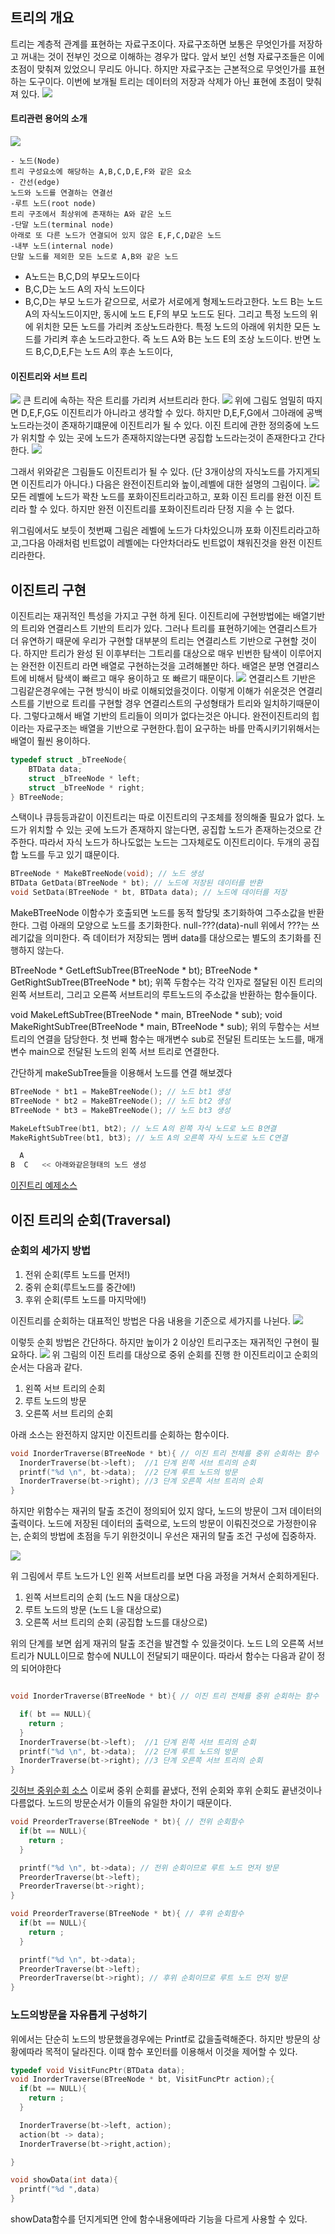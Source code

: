 ## 트리의 개요
트리는 계층적 관계를 표현하는 자료구조이다. 자료구조하면 보통은 무엇인가를 저장하고 꺼내는 것이 전부인 것으로 이해하는 경우가 많다. 앞서 보인 선형 자료구조들은 이에 초점이 맞춰져 있었으니 무리도 아니다. 하지만 자료구조는 근본적으로 무엇인가를 표현하는 도구이다. 이번에 보개될 트리는 데이터의 저장과 삭제가 아닌 표현에 초점이 맞춰져 있다.
![](https://i.imgur.com/PaO7dcR.png)

#### 트리관련 용어의 소개
![](https://i.imgur.com/UOrxWEE.png)

```
- 노드(Node)
트리 구성요소에 해당하는 A,B,C,D,E,F와 같은 요소
- 간선(edge)
노드와 노드를 연결하는 연결선
-루트 노드(root node)
트리 구조에서 최상위에 존재하는 A와 같은 노드
-단말 노드(terminal node)
아래로 또 다른 노드가 연결되어 있지 않은 E,F,C,D같은 노드
-내부 노드(internal node)
단말 노드를 제외한 모든 노드로 A,B와 같은 노드
````
* A노드는 B,C,D의 부모노드이다
* B,C,D는 노드 A의 자식 노드이다
* B,C,D는 부모 노드가 같으므로, 서로가 서로에게 형제노드라고한다.
노드 B는 노드 A의 자식노드이지만, 동시에 노드 E,F의 부모 노드도 된다. 그리고 특정 노드의 위에 위치한 모든 노드를 가리켜 조상노드라한다. 특정 노드의 아래에 위치한 모든 노드를 가리켜 후손 노드라고한다. 즉 노드 A와 B는 노드 E의 조상 노드이다. 반면 노드 B,C,D,E,F는 노드 A의 후손 노드이다,

#### 이진트리와 서브 트리
![](https://i.imgur.com/rgzWglz.png)
큰 트리에 속하는 작은 트리를 가리켜 서브트리라 한다.
![](https://i.imgur.com/zhHqpoN.png)
위에 그림도 엄밀히 따지면 D,E,F,G도 이진트리가 아니라고 생각할 수 있다. 하지만 D,E,F,G에서 그아래에 공백노드라는것이 존재하기떄문에 이진트리가 될 수 있다. 이진 트리에 관한 정의중에 노드가 위치할 수 있는 곳에 노드가 존재하지않는다면 공집합 노드라는것이 존재한다고 간다한다.
![](https://i.imgur.com/G0y27uv.png)

그래서 위와같은 그림들도 이진트리가 될 수 있다. (단 3개이상의 자식노드를 가지게되면 이진트리가 아니다.)
다음은 완전이진트리와 높이,레벨에 대한 설명의 그림이다.
![](https://i.imgur.com/hR7q0HI.png)
모든 레벨에 노드가 꽉찬 노드를 포화이진트리라고하고, 포화 이진 트리를 완전 이진 트리라 할 수 있다. 하지만 완전 이진트리를 포화이진트리라 단정 지을 수 는 없다.

위그림에서도 보듯이 첫번째 그림은 레벨에 노드가 다차있으니까 포화 이진트리라고하고,그다음 아래처럼 빈트없이 레벨에는 다안차더라도 빈트없이 채워진것을 완전 이진트리라한다.


## 이진트리 구현
이진트리는 재귀적인 특성을 가지고 구현 하게 된다. 이진트리에 구현방법에는 배열기반의 트리와 연결리스트 기반의 트리가 있다. 그러나 트리를 표현하기에는 연결리스트가 더 유연하기 때문에 우리가 구현할 대부분의 트리는 연결리스트 기반으로 구현할 것이다. 하지만 트리가 완성 된 이후부터는 그트리를 대상으로 매우 빈번한 탐색이 이루어지는 완전한 이진트리 라면 배열로 구현하는것을 고려해볼만 하다. 배열은 분명 연결리스트에 비해서 탐색이 빠르고 매우 용이하고 또 빠르기 때문이다.
![](https://i.imgur.com/BF46jX3.png)
연결리스트 기반은 그림같은경우에는 구현 방식이 바로 이해되었을것이다. 이렇게 이해가 쉬운것은 연결리스트를 기반으로 트리를 구현할 경우 연결리스트의 구성형태가 트리와 일치하기때문이다. 그렇다고해서 배열 기반의 트리들이 의미가 없다는것은 아니다. 완전이진트리의 힙이라는 자료구조는 배열을 기반으로 구현한다.힙이 요구하는 바를 만족시키기위해서는 배열이 훨씬 용이하다.

```c
typedef struct _bTreeNode{
    BTData data;
    struct _bTreeNode * left;
    struct _bTreeNode * right;
} BTreeNode;
```

스택이나 큐등등과같이 이진트리는 따로 이진트리의 구조체를 정의해줄 필요가 없다. 노드가 위치할 수 있는 곳에 노드가 존재하지 않는다면, 공집합 노드가 존재하는것으로 간주한다. 따라서 자식 노드가 하나도없는 노드는 그자체로도 이진트리이다. 두개의 공집합 노드를 두고 있기 떄문이다.

```c
BTreeNode * MakeBTreeNode(void); // 노드 생성
BTData GetData(BTreeNode * bt); // 노드에 저장된 데이터를 반환
void SetData(BTreeNode * bt, BTData data); // 노드에 데이터를 저장
```
MakeBTreeNode 이함수가 호출되면 노드를 동적 할당및 초기화하여 그주소값을 반환한다. 그럼 아래의 모양으로 노드를 초기화한다.
null-???(data)-null
위에서 ???는 쓰레기값을 의미한다. 즉 데이터가 저장되는 멤버 data를 대상으로는 별도의 초기화를 진행하지 않는다.

BTreeNode * GetLeftSubTree(BTreeNode * bt);
BTreeNode * GetRightSubTree(BTreeNode * bt);
위쪽 두함수는 각각 인자로 절달된 이진 트리의 왼쪽 서브트리, 그리고 오른쪽 서브트리의 루트노드의 주소값을 반환하는 함수들이다.

void MakeLeftSubTree(BTreeNode * main, BTreeNode * sub);
void MakeRightSubTree(BTreeNode * main, BTreeNode * sub);
위의 두함수는 서브트리의 연결을 담당한다. 첫 번째 함수는 매개변수 sub로 전달된 트리또는 노드를, 매개변수 main으로 전달된 노드의 왼쪽 서브 트리로 연결한다.

간단하게 makeSubTree들을 이용해서 노드를 연결 해보겠다

```c
BTreeNode * bt1 = MakeBTreeNode(); // 노드 bt1 생성
BTreeNode * bt2 = MakeBTreeNode(); // 노드 bt2 생성
BTreeNode * bt3 = MakeBTreeNode(); // 노드 bt3 생성

MakeLeftSubTree(bt1, bt2); // 노드 A의 왼쪽 자식 노드로 노드 B연결
MakeRightSubTree(bt1, bt3); // 노드 A의 오른쪽 자식 노드로 노드 C연결

  A
B  C   << 아래와같은형태의 노드 생성
```
[이진트리 예제소스](https://github.com/minwan1/Algorithm/tree/master/BinaryTree)

## 이진 트리의 순회(Traversal)
### 순회의 세가지 방법
1. 전위 순회(루트 노드를 먼저!)
2. 중위 순회(루트노드를 중간에!)
3. 후위 순회(루트 노드를 마지막에!)

이진트리를 순회하는 대표적인 방법은 다음 내용을 기준으로 세가지를 나뉜다.
![](https://i.imgur.com/10OLUka.png)

이렇듯 순회 방법은 간단하다. 하지만 높이가 2 이상인 트리구조는 재귀적인 구현이 필요하다.
![](https://i.imgur.com/YB2bDBT.png)
위 그림의 이진 트리를 대상으로 중위 순회를 진행 한 이진트리이고 순회의 순서는 다음과 같다.
1. 왼쪽 서브 트리의 순회
2. 루트 노드의 방문
3. 오른쪽 서브 트리의 순회

아래 소스는 완전하지 않지만 이진트리를 순회하는 함수이다.
```c
void InorderTraverse(BTreeNode * bt){ // 이진 트리 전체를 중위 순회하는 함수
  InorderTraverse(bt->left);  //1 단계 왼쪽 서브 트리의 순회
  printf("%d \n", bt->data);  //2 단계 루트 노드의 방문
  InorderTraverse(bt->right); //3 단계 오른쪽 서브 트리의 순회
}

```
하지만 위함수는 재귀의 탈출 조건이 정의되어 있지 않다, 노드의 방문이 그저 데이터의 출력이다. 노드에 저장된 데이터의 출력으로, 노드의 방문이 이뤄진것으로 가정한이유는, 순회의 방법에 초점을 두기 위한것이니 우선은 재귀의 탈출 조건 구성에 집중하자.

![](https://i.imgur.com/lvqNwy3.png)

위 그림에서 루트 노드가 L인 왼쪽 서브트리를 보면 다음 과정을 거쳐서 순회하게된다.
1. 왼쪽 서브트리의 순회 (노드 N을 대상으로)
2. 루트 노드의 방문 (노드 L을 대상으로)
3. 오른쪽 서브 트리의 순회 (공집합 노드를 대상으로)

위의 단계를 보면 쉽게 재귀의 탈출 조건을 발견할 수 있을것이다. 노드 L의 오른쪽 서브트리가 NULL이므로 함수에 NULL이 전달되기 때문이다. 따라서 함수는 다음과 같이 정의 되어야한다

```c

void InorderTraverse(BTreeNode * bt){ // 이진 트리 전체를 중위 순회하는 함수

  if( bt == NULL){
    return ;
  }
  InorderTraverse(bt->left);  //1 단계 왼쪽 서브 트리의 순회
  printf("%d \n", bt->data);  //2 단계 루트 노드의 방문
  InorderTraverse(bt->right); //3 단계 오른쪽 서브 트리의 순회
}
```
[깃허브 중위순회 소스](https://github.com/minwan1/Algorithm/tree/master/BinaryTreeTraverseMain/BinaryTreeTraverseMain)
이로써 중위 순회를 끝냈다, 전위 순회와 후위 순회도 끝낸것이나 다름없다. 노드의 방문순서가 이들의 유일한 차이기 때문이다.
```c
void PreorderTraverse(BTreeNode * bt){ // 전위 순회함수
  if(bt == NULL){
    return ;
  }

  printf("%d \n", bt->data); // 전위 순회이므로 루트 노드 먼저 방문
  PreorderTraverse(bt->left);
  PreorderTraverse(bt->right);
}

```
```c
void PreorderTraverse(BTreeNode * bt){ // 후위 순회함수
  if(bt == NULL){
    return ;
  }

  printf("%d \n", bt->data);
  PreorderTraverse(bt->left);
  PreorderTraverse(bt->right); // 후위 순회이므로 루트 노드 먼저 방문
}

```
### 노드의방문을 자유롭게 구성하기
위에서는 단순히 노드의 방문했을경우에는 Printf로 값을출력해준다. 하지만 방문의 상황에따라 목적이 달라진다. 이때 함수 포인터를 이용해서 이것을 제어할 수 있다.

```c
typedef void VisitFuncPtr(BTData data);
void InorderTraverse(BTreeNode * bt, VisitFuncPtr action);{
  if(bt == NULL){
    return ;
  }

  InorderTraverse(bt->left, action);
  action(bt -> data);
  InorderTraverse(bt->right,action);

}

void showData(int data){
  printf("%d ",data)
}
```
showData함수를 던지게되면 안에 함수내용에따라 기능을 다르게 사용할 수 있다.
